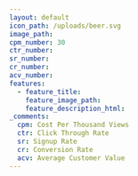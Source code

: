 ```yaml
---
layout: default
icon_path: /uploads/beer.svg
image_path:
cpm_number: 30
ctr_number:
sr_number:
cr_number:
acv_number:
features:
  - feature_title:
    feature_image_path:
    feature_description_html:
_comments:
  cpm: Cost Per Thousand Views
  ctr: Click Through Rate
  sr: Signup Rate
  cr: Conversion Rate
  acv: Average Customer Value
---
```



